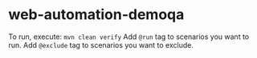 # web-automation-demoqa

To run, execute: `mvn clean verify`
Add `@run` tag to scenarios you want to run.
Add `@exclude` tag to scenarios you want to exclude.
